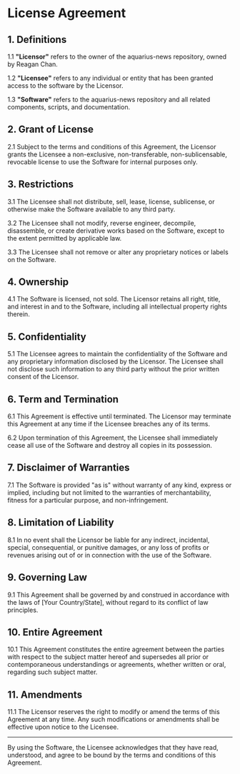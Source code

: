 # License Agreement

## 1. Definitions

1.1 **"Licensor"** refers to the owner of the aquarius-news repository, owned by Reagan Chan.

1.2 **"Licensee"** refers to any individual or entity that has been granted access to the software by the Licensor.

1.3 **"Software"** refers to the aquarius-news repository and all related components, scripts, and documentation.

## 2. Grant of License

2.1 Subject to the terms and conditions of this Agreement, the Licensor grants the Licensee a non-exclusive, non-transferable, non-sublicensable, revocable license to use the Software for internal purposes only.

## 3. Restrictions

3.1 The Licensee shall not distribute, sell, lease, license, sublicense, or otherwise make the Software available to any third party.

3.2 The Licensee shall not modify, reverse engineer, decompile, disassemble, or create derivative works based on the Software, except to the extent permitted by applicable law.

3.3 The Licensee shall not remove or alter any proprietary notices or labels on the Software.

## 4. Ownership

4.1 The Software is licensed, not sold. The Licensor retains all right, title, and interest in and to the Software, including all intellectual property rights therein.

## 5. Confidentiality

5.1 The Licensee agrees to maintain the confidentiality of the Software and any proprietary information disclosed by the Licensor. The Licensee shall not disclose such information to any third party without the prior written consent of the Licensor.

## 6. Term and Termination

6.1 This Agreement is effective until terminated. The Licensor may terminate this Agreement at any time if the Licensee breaches any of its terms.

6.2 Upon termination of this Agreement, the Licensee shall immediately cease all use of the Software and destroy all copies in its possession.

## 7. Disclaimer of Warranties

7.1 The Software is provided "as is" without warranty of any kind, express or implied, including but not limited to the warranties of merchantability, fitness for a particular purpose, and non-infringement.

## 8. Limitation of Liability

8.1 In no event shall the Licensor be liable for any indirect, incidental, special, consequential, or punitive damages, or any loss of profits or revenues arising out of or in connection with the use of the Software.

## 9. Governing Law

9.1 This Agreement shall be governed by and construed in accordance with the laws of [Your Country/State], without regard to its conflict of law principles.

## 10. Entire Agreement

10.1 This Agreement constitutes the entire agreement between the parties with respect to the subject matter hereof and supersedes all prior or contemporaneous understandings or agreements, whether written or oral, regarding such subject matter.

## 11. Amendments

11.1 The Licensor reserves the right to modify or amend the terms of this Agreement at any time. Any such modifications or amendments shall be effective upon notice to the Licensee.

---

By using the Software, the Licensee acknowledges that they have read, understood, and agree to be bound by the terms and conditions of this Agreement.